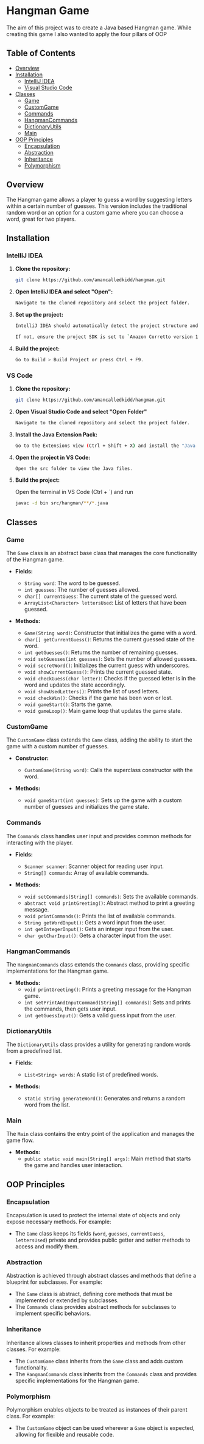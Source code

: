 # Hangman Game

The aim of this project was to create a Java based Hangman game. While creating this game I also wanted to apply the four pillars of OOP

## Table of Contents
- [Overview](#overview)
- [Installation](#installation)
  - [IntelliJ IDEA](#intellij-idea)
  - [Visual Studio Code](#visual-studio-code)
- [Classes](#classes)
  - [Game](#game)
  - [CustomGame](#customgame)
  - [Commands](#commands)
  - [HangmanCommands](#hangmancommands)
  - [DictionaryUtils](#dictionaryutils)
  - [Main](#main)
- [OOP Principles](#oop-principles)
  - [Encapsulation](#encapsulation)
  - [Abstraction](#abstraction)
  - [Inheritance](#inheritance)
  - [Polymorphism](#polymorphism)

## Overview

The Hangman game allows a player to guess a word by suggesting letters within a certain number of guesses. This version includes the traditional random word or an option for a custom game where you can choose a word, great for two players.


## Installation

### IntelliJ IDEA


1. **Clone the repository:**
   ```sh
   git clone https://github.com/amancalledkidd/hangman.git
   

2. **Open IntelliJ IDEA and select "Open":**
   ```sh
   Navigate to the cloned repository and select the project folder.
   

3. **Set up the project:**
   ```sh
   IntelliJ IDEA should automatically detect the project structure and set it up.
   
   If not, ensure the project SDK is set to `Amazon Corretto version 11`.
   

4. **Build the project:**
   ```sh
   Go to Build > Build Project or press Ctrl + F9.
   
### VS Code


1. **Clone the repository:**
   ```sh
   git clone https://github.com/amancalledkidd/hangman.git
   

2. **Open Visual Studio Code and select "Open Folder"**
   ```sh
   Navigate to the cloned repository and select the project folder.
   

3. **Install the Java Extension Pack:**
   ```sh
   Go to the Extensions view (Ctrl + Shift + X) and install the "Java Extension Pack" by Microsoft.
   

4. **Open the project in VS Code:**
   ```sh
   Open the src folder to view the Java files.
   

5. **Build the project:**
   
   Open the terminal in VS Code (Ctrl + `) and run
   ```sh
   javac -d bin src/hangman/**/*.java
   
   
## Classes

### Game

The `Game` class is an abstract base class that manages the core functionality of the Hangman game.

- **Fields:**
  - `String word`: The word to be guessed.
  - `int guesses`: The number of guesses allowed.
  - `char[] currentGuess`: The current state of the guessed word.
  - `ArrayList<Character> lettersUsed`: List of letters that have been guessed.

- **Methods:**
  - `Game(String word)`: Constructor that initializes the game with a word.
  - `char[] getCurrentGuess()`: Returns the current guessed state of the word.
  - `int getGuesses()`: Returns the number of remaining guesses.
  - `void setGuesses(int guesses)`: Sets the number of allowed guesses.
  - `void secretWord()`: Initializes the current guess with underscores.
  - `void showCurrentGuess()`: Prints the current guessed state.
  - `void checkGuess(char letter)`: Checks if the guessed letter is in the word and updates the state accordingly.
  - `void showUsedLetters()`: Prints the list of used letters.
  - `void checkWin()`: Checks if the game has been won or lost.
  - `void gameStart()`: Starts the game.
  - `void gameLoop()`: Main game loop that updates the game state.

### CustomGame

The `CustomGame` class extends the `Game` class, adding the ability to start the game with a custom number of guesses.

- **Constructor:**
  - `CustomGame(String word)`: Calls the superclass constructor with the word.
  
- **Methods:**
  - `void gameStart(int guesses)`: Sets up the game with a custom number of guesses and initializes the game state.

### Commands

The `Commands` class handles user input and provides common methods for interacting with the player.

- **Fields:**
  - `Scanner scanner`: Scanner object for reading user input.
  - `String[] commands`: Array of available commands.

- **Methods:**
  - `void setCommands(String[] commands)`: Sets the available commands.
  - `abstract void printGreeting()`: Abstract method to print a greeting message.
  - `void printCommands()`: Prints the list of available commands.
  - `String getWordInput()`: Gets a word input from the user.
  - `int getIntegerInput()`: Gets an integer input from the user.
  - `char getCharInput()`: Gets a character input from the user.

### HangmanCommands

The `HangmanCommands` class extends the `Commands` class, providing specific implementations for the Hangman game.

- **Methods:**
  - `void printGreeting()`: Prints a greeting message for the Hangman game.
  - `int setPrintAndInputCommand(String[] commands)`: Sets and prints the commands, then gets user input.
  - `int getGuessInput()`: Gets a valid guess input from the user.

### DictionaryUtils

The `DictionaryUtils` class provides a utility for generating random words from a predefined list.

- **Fields:**
  - `List<String> words`: A static list of predefined words.

- **Methods:**
  - `static String generateWord()`: Generates and returns a random word from the list.

### Main

The `Main` class contains the entry point of the application and manages the game flow.

- **Methods:**
  - `public static void main(String[] args)`: Main method that starts the game and handles user interaction.

## OOP Principles

### Encapsulation

Encapsulation is used to protect the internal state of objects and only expose necessary methods. For example:
- The `Game` class keeps its fields (`word`, `guesses`, `currentGuess`, `lettersUsed`) private and provides public getter and setter methods to access and modify them.

### Abstraction

Abstraction is achieved through abstract classes and methods that define a blueprint for subclasses. For example:
- The `Game` class is abstract, defining core methods that must be implemented or extended by subclasses.
- The `Commands` class provides abstract methods for subclasses to implement specific behaviors.

### Inheritance

Inheritance allows classes to inherit properties and methods from other classes. For example:
- The `CustomGame` class inherits from the `Game` class and adds custom functionality.
- The `HangmanCommands` class inherits from the `Commands` class and provides specific implementations for the Hangman game.

### Polymorphism

Polymorphism enables objects to be treated as instances of their parent class. For example:
- The `CustomGame` object can be used wherever a `Game` object is expected, allowing for flexible and reusable code.


